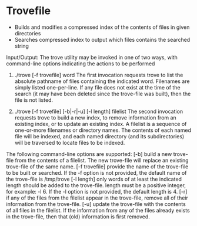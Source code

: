 # Trovefile
- Builds and modifies a compressed index of the contents of files in given directories
- Searches compressed index to output which files contains the searched string

Input/Output: 
The trove utility may be invoked in one of two ways, with command-line options indicating the actions to be performed

1. ./trove [-f trovefile] word
The first invocation requests trove to list the absolute pathname of files containing the indicated word. Filenames are simply listed one-per-line. If any file does not exist at the time of the search (it may have been deleted since the trove-file was built), then the file is not listed.

2. ./trove [-f trovefile] [-b|-r|-u] [-l length] filelist
The second invocation requests trove to build a new index, to remove information from an existing index, or to update an existing index. A filelist is a sequence of one-or-more filenames or directory names. The contents of each named file will be indexed, and each named directory (and its subdirectories) will be traversed to locate files to be indexed.

The following command-line options are supported:
[-b] build a new trove-file from the contents of a filelist. The new trove-file will replace an existing trove-file of the same name.
[-f trovefile] provide the name of the trove-file to be built or searched. If the -f option is not provided, the default name of the trove-file is /tmp/trove
[-l length] only words of at least the indicated length should be added to the trove-file. length must be a positive integer, for example: -l 6. If the -l option is not provided, the default length is 4.
[-r] if any of the files from the filelist appear in the trove-file, remove all of their information from the trove-file.
[-u] update the trove-file with the contents of all files in the filelist. If the information from any of the files already exists in the trove-file, then that (old) information is first removed.
